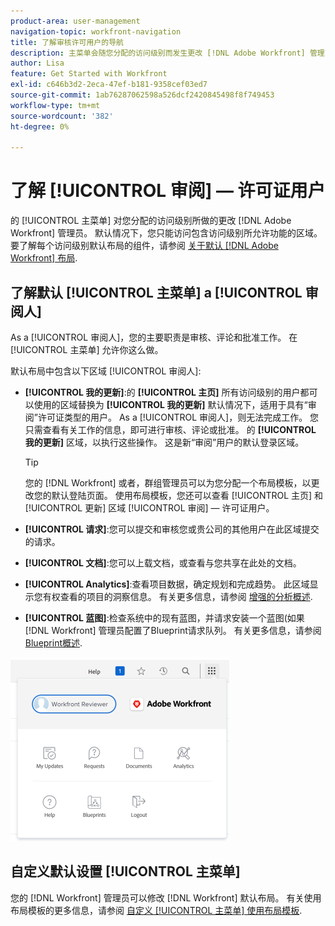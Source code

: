 ```yaml
---
product-area: user-management
navigation-topic: workfront-navigation
title: 了解审核许可用户的导航
description: 主菜单会随您分配的访问级别而发生更改 [!DNL Adobe Workfront] 管理员。 默认情况下，您只能访问包含访问级别所允许功能的区域。
author: Lisa
feature: Get Started with Workfront
exl-id: c646b3d2-2eca-47ef-b181-9358cef03ed7
source-git-commit: 1ab76287062598a526dcf2420845498f8f749453
workflow-type: tm+mt
source-wordcount: '382'
ht-degree: 0%

---
```


# 了解 [!UICONTROL 审阅] — 许可证用户

的  [!UICONTROL 主菜单] 对您分配的访问级别所做的更改 [!DNL Adobe Workfront] 管理员。 默认情况下，您只能访问包含访问级别所允许功能的区域。 要了解每个访问级别默认布局的组件，请参阅 [关于默认 [!DNL Adobe Workfront] 布局](../../../administration-and-setup/customize-workfront/use-layout-templates/about-the-default-wf-layout.md).

## 了解默认 [!UICONTROL 主菜单] a [!UICONTROL 审阅人]

As a [!UICONTROL 审阅人]，您的主要职责是审核、评论和批准工作。 在 [!UICONTROL 主菜单] 允许你这么做。

默认布局中包含以下区域 [!UICONTROL 审阅人]:

* **[!UICONTROL 我的更新]**:的 **[!UICONTROL 主页]** 所有访问级别的用户都可以使用的区域替换为 **[!UICONTROL 我的更新]** 默认情况下，适用于具有“审阅”许可证类型的用户。 As a [!UICONTROL 审阅人]，则无法完成工作。 您只需查看有关工作的信息，即可进行审核、评论或批准。 的 **[!UICONTROL 我的更新]** 区域，以执行这些操作。 这是新“审阅”用户的默认登录区域。

   >[!TIP]
   >
   >您的 [!DNL Workfront] 或者，群组管理员可以为您分配一个布局模板，以更改您的默认登陆页面。 使用布局模板，您还可以查看 [!UICONTROL 主页] 和 [!UICONTROL 更新] 区域 [!UICONTROL 审阅] — 许可证用户。

* **[!UICONTROL 请求]**:您可以提交和审核您或贵公司的其他用户在此区域提交的请求。
* **[!UICONTROL 文档]**:您可以上载文档，或查看与您共享在此处的文档。
* **[!UICONTROL Analytics]**:查看项目数据，确定规划和完成趋势。 此区域显示您有权查看的项目的洞察信息。 有关更多信息，请参阅 [增强的分析概述](../../../enhanced-analytics/enhanced-analytics-overview.md).

* **[!UICONTROL 蓝图]**:检查系统中的现有蓝图，并请求安装一个蓝图(如果 [!DNL Workfront] 管理员配置了Blueprint请求队列。 有关更多信息，请参阅 [Blueprint概述](../../../administration-and-setup/blueprints/blueprints-overview.md).


![](assets/access-my-updates-from-main-menu-reviewer-user-nwe-350x294.png)

## 自定义默认设置 [!UICONTROL 主菜单]

您的 [!DNL Workfront] 管理员可以修改 [!DNL Workfront] 默认布局。 有关使用布局模板的更多信息，请参阅 [自定义 [!UICONTROL 主菜单] 使用布局模板](../../../administration-and-setup/customize-workfront/use-layout-templates/customize-main-menu.md).
